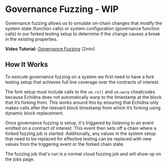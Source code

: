 # Governance Fuzzing - WIP

Governance fuzzing allows us to simulate on-chain changes that modify the system state (function calls) or system configuration (governance function calls) in our forked testing setup to determine if the change causes a break in the existing properties.

**Video Tutorial:** [Governance Fuzzing](https://www.youtube.com/watch?v=nrPCa59nl9M) (2min)

## How It Works

To execute governance fuzzing on a system we first need to have a fork testing setup that achieves full line coverage over the contracts of interest. 

The fork setup must include calls to the `vm.roll` and `vm.warp` cheatcodes because Echidna does not automatically warp to the timestamp at the block that it’s forking from. This works around this by ensuring that Echidna only makes calls after the relevant block timestamp from which it’s forking using dynamic block replacement.

Once governance fuzzing is setup, it's triggered by listening to an event emitted on a contract of interest. This event then sets off a chain where a forked fuzzing job is started. Additionally, any values in the system setup that need to be replaced for effective testing can be replaced with new values from the triggering event or the forked chain state. 

The fuzzing job that's run is a normal cloud fuzzing job and will show up on the jobs page. 